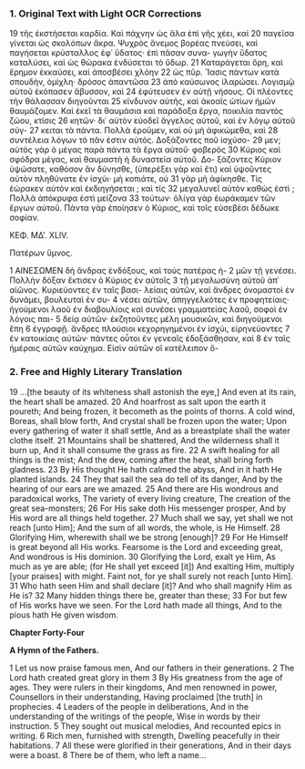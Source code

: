 ### 1. Original Text with Light OCR Corrections

19 τῆς ἐκστήσεται καρδία. Καὶ πάχνην ὡς ἅλα ἐπὶ γῆς χέει, καὶ
20 παγεῖσα γίνεται ὡς σκολόπων ἄκρα. Ψυχρὸς ἄνεμος βορέας
    πνεύσει, καὶ παγήσεται κρύσταλλος ἐφ᾽ ὕδατος· ἐπὶ πᾶσαν συνα-
    γωγὴν ὕδατος καταλύσει, καὶ ὡς θώρακα ἐνδύσεται τὸ ὕδωρ.
21 Καταράγεται ὄρη, καὶ ἔρημον ἐκκαύσει, καὶ ἀποσβέσει χλόην
22 ὡς πῦρ. Ἴασις πάντων κατὰ σπουδὴν, ὁμίχλη· δρόσος ἀπαντῶσα
23 ἀπὸ καύσωνος ἱλαρώσει. Λογισμῷ αὐτοῦ ἐκόπασεν ἄβυσσον, καὶ
24 ἐφύτευσεν ἐν αὐτῇ νήσους. Οἱ πλέοντες τὴν θάλασσαν διηγοῦνται
25 κίνδυνον αὐτῆς, καὶ ἀκοαῖς ὠτίων ἡμῶν θαυμάζομεν. Καὶ ἐκεῖ
    τὰ θαυμάσια καὶ παράδοξα ἔργα, ποικιλία παντὸς ζώου, κτίσις
26 κητῶν· δι᾽ αὐτὸν εὐοδεῖ ἄγγελος αὐτοῦ, καὶ ἐν λόγῳ αὐτοῦ σύγ-
27 κειται τὰ πάντα. Πολλὰ ἐροῦμεν, καὶ οὐ μὴ ἀφικώμεθα, καὶ
28 συντέλεια λόγων τὸ πᾶν ἐστιν αὐτός. Δοξάζοντες ποῦ ἰσχύσο-
29 μεν; αὐτὸς γὰρ ὁ μέγας παρὰ πάντα τὰ ἔργα αὐτοῦ· φοβερὸς
30 Κύριος καὶ σφόδρα μέγας, καὶ θαυμαστὴ ἡ δυναστεία αὐτοῦ. Δο-
    ξάζοντες Κύριον ὑψώσατε, καθόσον ἂν δύνησθε, (ὑπερέξει γὰρ
    καὶ ἔτι) καὶ ὑψοῦντες αὐτὸν πληθύνατε ἐν ἰσχύι· μὴ κοπιάτε, οὐ
31 γὰρ μὴ ἀφίκησθε. Τίς ἑώρακεν αὐτὸν καὶ ἐκδιηγήσεται ; καὶ τίς
32 μεγαλυνεῖ αὐτὸν καθὼς ἐστὶ ; Πολλὰ ἀπόκρυφα ἐστὶ μείζονα
33 τούτων· ὀλίγα γὰρ ἑωράκαμεν τῶν ἔργων αὐτοῦ. Πάντα γὰρ
    ἐποίησεν ὁ Κύριος, καὶ τοῖς εὐσεβέσι δέδωκε σοφίαν.

ΚΕΦ. ΜΔ'. XLIV.

Πατέρων ὕμνος.

1 ΑΙΝΕΣΩΜΕΝ δὴ ἄνδρας ἐνδόξους, καὶ τοὺς πατέρας ἡ-
2 μῶν τῇ γενέσει. Πολλὴν δόξαν ἔκτισεν ὁ Κύριος ἐν αὐτοῖς
3 τῇ μεγαλωσύνη αὐτοῦ ἀπ᾽ αἰῶνος. Κυριεύοντες ἐν ταῖς βασι-
    λείαις αὐτῶν, καὶ ἄνδρες ὀνομαστοὶ ἐν δυνάμει, βουλευταὶ ἐν συ-
4 νέσει αὐτῶν, ἀπηγγελκότες ἐν προφητείαις· ἡγούμενοι λαοῦ ἐν
    διαβουλίοις καὶ συνέσει γραμματείας λαοῦ, σοφοὶ ἐν λόγοις παι-
5 δείᾳ αὐτῶν· ἐκζητοῦντες μέλη μουσικῶν, καὶ διηγούμενοι ἔπη
6 ἐγγραφῇ. ἄνδρες πλούσιοι κεχορηγημένοι ἐν ἰσχύι, εἰρηνεύοντες
7 ἐν κατοικίαις αὐτῶν· πάντες οὗτοι ἐν γενεαῖς ἐδοξάσθησαν, καὶ
8 ἐν ταῖς ἡμέραις αὐτῶν καύχημα. Εἰσὶν αὐτῶν οἳ κατέλειπον ὄ-

### 2. Free and Highly Literary Translation

19 ...[the beauty of its whiteness shall astonish the eye,]
And even at its rain, the heart shall be amazed.
20 And hoarfrost as salt upon the earth it poureth;
And being frozen, it becometh as the points of thorns.
A cold wind, Boreas, shall blow forth,
And crystal shall be frozen upon the water;
Upon every gathering of water it shall settle,
And as a breastplate shall the water clothe itself.
21 Mountains shall be shattered,
And the wilderness shall it burn up,
And it shall consume the grass as fire.
22 A swift healing for all things is the mist;
And the dew, coming after the heat, shall bring forth gladness.
23 By His thought He hath calmed the abyss,
And in it hath He planted islands.
24 They that sail the sea do tell of its danger,
And by the hearing of our ears are we amazed.
25 And there are His wondrous and paradoxical works,
The variety of every living creature,
The creation of the great sea-monsters;
26 For His sake doth His messenger prosper,
And by His word are all things held together.
27 Much shall we say, yet shall we not reach [unto Him];
And the sum of all words, the whole, is He Himself.
28 Glorifying Him, wherewith shall we be strong [enough]?
29 For He Himself is great beyond all His works.
Fearsome is the Lord and exceeding great,
And wondrous is His dominion.
30 Glorifying the Lord, exalt ye Him,
As much as ye are able; (for He shall yet exceed [it])
And exalting Him, multiply [your praises] with might.
Faint not, for ye shall surely not reach [unto Him].
31 Who hath seen Him and shall declare [it]?
And who shall magnify Him as He is?
32 Many hidden things there be, greater than these;
33 For but few of His works have we seen.
For the Lord hath made all things,
And to the pious hath He given wisdom.

**Chapter Forty-Four**

**A Hymn of the Fathers.**

1 Let us now praise famous men,
And our fathers in their generations.
2 The Lord hath created great glory in them
3 By His greatness from the age of ages.
They were rulers in their kingdoms,
And men renowned in power,
Counsellors in their understanding,
Having proclaimed [the truth] in prophecies.
4 Leaders of the people in deliberations,
And in the understanding of the writings of the people,
Wise in words by their instruction.
5 They sought out musical melodies,
And recounted epics in writing.
6 Rich men, furnished with strength,
Dwelling peacefully in their habitations.
7 All these were glorified in their generations,
And in their days were a boast.
8 There be of them, who left a name...